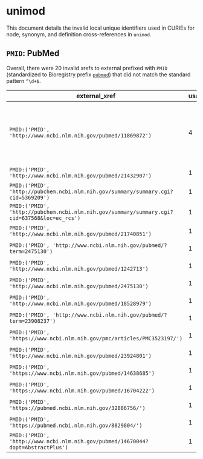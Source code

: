 # unimod

This document details the invalid local unique identifiers used in CURIEs
for node, synonym, and definition cross-references in `unimod`.


## `PMID`: PubMed

Overall, there were 20 invalid
xrefs to external prefixed with `PMID` (standardized to Bioregistry
prefix [`pubmed`](https://bioregistry.io/pubmed)) that
did not match the standard pattern `^\d+$`.

| external_xref                                                                                |   usages_count | usages                                                                                                                                                                                                                                                                                                                                                                 |
|----------------------------------------------------------------------------------------------|----------------|------------------------------------------------------------------------------------------------------------------------------------------------------------------------------------------------------------------------------------------------------------------------------------------------------------------------------------------------------------------------|
| `PMID:('PMID', 'http://www.ncbi.nlm.nih.gov/pubmed/11869872')`                               |              4 | [http://purl.obolibrary.org/obo/UNIMOD_1281](http://purl.obolibrary.org/obo/UNIMOD_1281), [http://purl.obolibrary.org/obo/UNIMOD_1310](http://purl.obolibrary.org/obo/UNIMOD_1310), [http://purl.obolibrary.org/obo/UNIMOD_1315](http://purl.obolibrary.org/obo/UNIMOD_1315), [http://purl.obolibrary.org/obo/UNIMOD_1317](http://purl.obolibrary.org/obo/UNIMOD_1317) |
| `PMID:('PMID', 'http://www.ncbi.nlm.nih.gov/pubmed/21432907')`                               |              1 | [http://purl.obolibrary.org/obo/UNIMOD_1036](http://purl.obolibrary.org/obo/UNIMOD_1036)                                                                                                                                                                                                                                                                               |
| `PMID:('PMID', 'http://pubchem.ncbi.nlm.nih.gov/summary/summary.cgi?cid=5369209')`           |              1 | [http://purl.obolibrary.org/obo/UNIMOD_1253](http://purl.obolibrary.org/obo/UNIMOD_1253)                                                                                                                                                                                                                                                                               |
| `PMID:('PMID', 'http://pubchem.ncbi.nlm.nih.gov/summary/summary.cgi?cid=637568&loc=ec_rcs')` |              1 | [http://purl.obolibrary.org/obo/UNIMOD_1262](http://purl.obolibrary.org/obo/UNIMOD_1262)                                                                                                                                                                                                                                                                               |
| `PMID:('PMID', 'http://www.ncbi.nlm.nih.gov/pubmed/21740851')`                               |              1 | [http://purl.obolibrary.org/obo/UNIMOD_1327](http://purl.obolibrary.org/obo/UNIMOD_1327)                                                                                                                                                                                                                                                                               |
| `PMID:('PMID', 'http://www.ncbi.nlm.nih.gov/pubmed/?term=2475130')`                          |              1 | [http://purl.obolibrary.org/obo/UNIMOD_1380](http://purl.obolibrary.org/obo/UNIMOD_1380)                                                                                                                                                                                                                                                                               |
| `PMID:('PMID', 'http://www.ncbi.nlm.nih.gov/pubmed/1242713')`                                |              1 | [http://purl.obolibrary.org/obo/UNIMOD_1381](http://purl.obolibrary.org/obo/UNIMOD_1381)                                                                                                                                                                                                                                                                               |
| `PMID:('PMID', 'http://www.ncbi.nlm.nih.gov/pubmed/2475130')`                                |              1 | [http://purl.obolibrary.org/obo/UNIMOD_1381](http://purl.obolibrary.org/obo/UNIMOD_1381)                                                                                                                                                                                                                                                                               |
| `PMID:('PMID', 'http://www.ncbi.nlm.nih.gov/pubmed/18528979')`                               |              1 | [http://purl.obolibrary.org/obo/UNIMOD_1382](http://purl.obolibrary.org/obo/UNIMOD_1382)                                                                                                                                                                                                                                                                               |
| `PMID:('PMID', 'http://www.ncbi.nlm.nih.gov/pubmed/?term=23908237')`                         |              1 | [http://purl.obolibrary.org/obo/UNIMOD_1387](http://purl.obolibrary.org/obo/UNIMOD_1387)                                                                                                                                                                                                                                                                               |
| `PMID:('PMID', 'https://www.ncbi.nlm.nih.gov/pmc/articles/PMC3523197/')`                     |              1 | [http://purl.obolibrary.org/obo/UNIMOD_1839](http://purl.obolibrary.org/obo/UNIMOD_1839)                                                                                                                                                                                                                                                                               |
| `PMID:('PMID', 'http://www.ncbi.nlm.nih.gov/pubmed/23924801')`                               |              1 | [http://purl.obolibrary.org/obo/UNIMOD_1840](http://purl.obolibrary.org/obo/UNIMOD_1840)                                                                                                                                                                                                                                                                               |
| `PMID:('PMID', 'https://www.ncbi.nlm.nih.gov/pubmed/14638685')`                              |              1 | [http://purl.obolibrary.org/obo/UNIMOD_1875](http://purl.obolibrary.org/obo/UNIMOD_1875)                                                                                                                                                                                                                                                                               |
| `PMID:('PMID', 'https://www.ncbi.nlm.nih.gov/pubmed/16704222')`                              |              1 | [http://purl.obolibrary.org/obo/UNIMOD_1875](http://purl.obolibrary.org/obo/UNIMOD_1875)                                                                                                                                                                                                                                                                               |
| `PMID:('PMID', 'https://pubmed.ncbi.nlm.nih.gov/32886756/')`                                 |              1 | [http://purl.obolibrary.org/obo/UNIMOD_2022](http://purl.obolibrary.org/obo/UNIMOD_2022)                                                                                                                                                                                                                                                                               |
| `PMID:('PMID', 'https://pubmed.ncbi.nlm.nih.gov/8829804/')`                                  |              1 | [http://purl.obolibrary.org/obo/UNIMOD_2040](http://purl.obolibrary.org/obo/UNIMOD_2040)                                                                                                                                                                                                                                                                               |
| `PMID:('PMID', 'http://www.ncbi.nlm.nih.gov/pubmed/14670044?dopt=AbstractPlus')`             |              1 | [http://purl.obolibrary.org/obo/UNIMOD_986](http://purl.obolibrary.org/obo/UNIMOD_986)                                                                                                                                                                                                                                                                                 |

